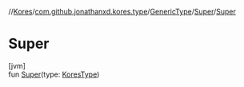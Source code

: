 //[Kores](../../../../index.md)/[com.github.jonathanxd.kores.type](../../index.md)/[GenericType](../index.md)/[Super](index.md)/[Super](-super.md)

# Super

[jvm]\
fun [Super](-super.md)(type: [KoresType](../../-kores-type/index.md))
